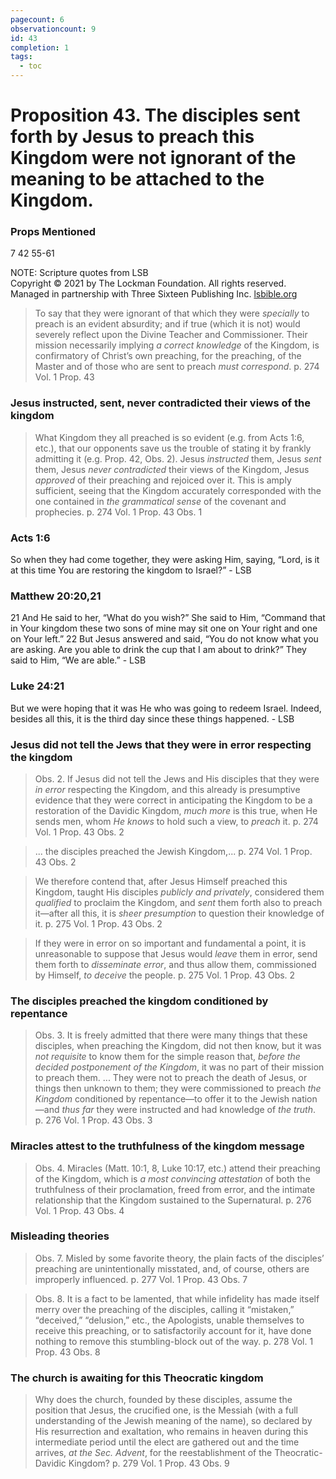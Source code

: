 ```yaml
---
pagecount: 6
observationcount: 9
id: 43
completion: 1
tags:
  - toc
---
```

# Proposition 43. The disciples sent forth by Jesus to preach this Kingdom were not ignorant of the meaning to be attached to the Kingdom.

### Props Mentioned
7 42 55-61

NOTE: Scripture quotes from LSB  
Copyright © 2021 by The Lockman Foundation. All rights reserved.  
Managed in partnership with Three Sixteen Publishing Inc. [lsbible.org](https://www.lsbible.org/)

>To say that they were ignorant of that which they were *specially* to preach is an evident absurdity; and if true (which it is not) would severely reflect upon the Divine Teacher and Commissioner. Their mission necessarily implying *a correct knowledge* of the Kingdom, is confirmatory of Christ’s own preaching, for the preaching, of the Master and of those who are sent to preach *must correspond*.
>p. 274 Vol. 1 Prop. 43

### Jesus instructed, sent, never contradicted their views of the kingdom
>What Kingdom they all preached is so evident (e.g. from Acts 1:6, etc.), that our opponents save us the trouble of stating it by frankly admitting it (e.g. Prop. 42, Obs. 2). Jesus *instructed* them, Jesus *sent* them, Jesus *never contradicted* their views of the Kingdom, Jesus *approved* of their preaching and rejoiced over it. This is amply sufficient, seeing that the Kingdom accurately corresponded with the one contained in *the grammatical sense* of the covenant and prophecies.
> p. 274 Vol. 1 Prop. 43 Obs. 1

### Acts 1:6
So when they had come together, they were asking Him, saying, “Lord, is it at this time You are restoring the kingdom to Israel?” - LSB

### Matthew 20:20,21
21 And He said to her, “What do you wish?” She said to Him, “Command that in Your kingdom these two sons of mine may sit one on Your right and one on Your left.” 22 But Jesus answered and said, “You do not know what you are asking. Are you able to drink the cup that I am about to drink?” They said to Him, “We are able.” - LSB

### Luke 24:21
But we were hoping that it was He who was going to redeem Israel. Indeed, besides all this, it is the third day since these things happened. - LSB

### Jesus did not tell the Jews that they were in error respecting the kingdom
>Obs. 2. If Jesus did not tell the Jews and His disciples that they were *in error* respecting the Kingdom, and this already is presumptive evidence that they were correct in anticipating the Kingdom to be a restoration of the Davidic Kingdom, *much more* is this true, when He sends men, whom *He knows* to hold such a view, to *preach* it.
>p. 274 Vol. 1 Prop. 43 Obs. 2

>... the disciples preached the Jewish Kingdom,...
>p. 274 Vol. 1 Prop. 43 Obs. 2

>We therefore contend that, after Jesus Himself preached this Kingdom, taught His disciples *publicly and privately*, considered them *qualified* to proclaim the Kingdom, and *sent* them forth also to preach it—after all this, it is *sheer presumption* to question their knowledge of it.
>p. 275 Vol. 1 Prop. 43 Obs. 2

>If they were in error on so important and fundamental a point, it is unreasonable to suppose that Jesus would *leave* them in error, send them forth to *disseminate error*, and thus allow them, commissioned by Himself, *to deceive* the people.
>p. 275 Vol. 1 Prop. 43 Obs. 2
### The disciples preached the kingdom conditioned by repentance
>Obs. 3. It is freely admitted that there were many things that these disciples, when preaching the Kingdom, did not then know, but it was *not requisite* to know them for the simple reason that, *before the decided postponement of the Kingdom*, it was no part of their mission to preach them.
>...
>They were not to preach the death of Jesus, or things then unknown to them; they were commissioned to preach *the Kingdom* conditioned by repentance—to offer it to the Jewish nation—and *thus far* they were instructed and had knowledge of *the truth*.
>p. 276 Vol. 1 Prop. 43 Obs. 3
### Miracles attest to the truthfulness of the kingdom message
>Obs. 4. Miracles (Matt. 10:1, 8, Luke 10:17, etc.) attend their preaching of the Kingdom, which is *a most convincing attestation* of both the truthfulness of their proclamation, freed from error, and the intimate relationship that the Kingdom sustained to the Supernatural.
>p. 276 Vol. 1 Prop. 43 Obs. 4
### Misleading theories
>Obs. 7. Misled by some favorite theory, the plain facts of the disciples’ preaching are unintentionally misstated, and, of course, others are improperly influenced.
>p. 277 Vol. 1 Prop. 43 Obs. 7

>Obs. 8. It is a fact to be lamented, that while infidelity has made itself merry over the preaching of the disciples, calling it “mistaken,” “deceived,” “delusion,” etc., the Apologists, unable themselves to receive this preaching, or to satisfactorily account for it, have done nothing to remove this stumbling-block out of the way.
>p. 278 Vol. 1 Prop. 43 Obs. 8
### The church is awaiting for this Theocratic kingdom
>Why does the church, founded by these disciples, assume the position that Jesus, the crucified one, is the Messiah (with a full understanding of the Jewish meaning of the name), so declared by His resurrection and exaltation, who remains in heaven during this intermediate period until the elect are gathered out and the time arrives, *at the Sec. Advent*, for the reestablishment of the Theocratic-Davidic Kingdom?
>p. 279 Vol. 1 Prop. 43 Obs. 9
